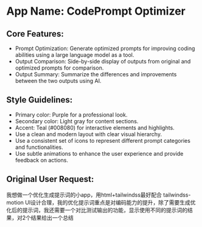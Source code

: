 # **App Name**: CodePrompt Optimizer

## Core Features:

- Prompt Optimization: Generate optimized prompts for improving coding abilities using a large language model as a tool.
- Output Comparison: Side-by-side display of outputs from original and optimized prompts for comparison.
- Output Summary: Summarize the differences and improvements between the two outputs using AI.

## Style Guidelines:

- Primary color: Purple for a professional look.
- Secondary color: Light gray for content sections.
- Accent: Teal (#008080) for interactive elements and highlights.
- Use a clean and modern layout with clear visual hierarchy.
- Use a consistent set of icons to represent different prompt categories and functionalities.
- Use subtle animations to enhance the user experience and provide feedback on actions.

## Original User Request:
我想做一个优化生成提示词的小app，用html+tailwindss最好配合 tailwindss-motion UI设计合理，我的优化提示词重点是对编码能力的提升，除了需要生成优化后的提示词，我还需要一个对比测试输出的功能，显示使用不同的提示词的结果，对2个结果给出一个总结
  